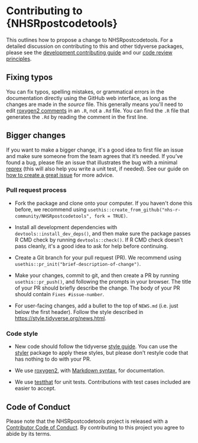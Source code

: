 # Contributing to {NHSRpostcodetools}

This outlines how to propose a change to NHSRpostcodetools.
For a detailed discussion on contributing to this and other tidyverse packages,
please see the [development contributing guide](https://rstd.io/tidy-contrib)
and our [code review principles](https://code-review.tidyverse.org/).

## Fixing typos

You can fix typos, spelling mistakes, or grammatical errors in the documentation
directly using the GitHub web interface, as long as the changes are made in the
_source_ file.
This generally means you'll need to edit [roxygen2 comments][roxygen] in an
`.R`, not a `.Rd` file.
You can find the `.R` file that generates the `.Rd` by reading the comment in
the first line.

## Bigger changes

If you want to make a bigger change, it's a good idea to first file an issue
and make sure someone from the team agrees that it’s needed.
If you’ve found a bug, please file an issue that illustrates the bug with a
minimal [reprex][reprex] (this will also help you write a unit test, if needed).
See our guide on [how to create a great issue][issue] for more advice.

[reprex]: https://www.tidyverse.org/help/#reprex
[issue]: https://code-review.tidyverse.org/issues

### Pull request process

*   Fork the package and clone onto your computer.
    If you haven't done this before, we recommend using
    `usethis::create_from_github("nhs-r-community/NHSRpostcodetools", fork = TRUE)`.

*   Install all development dependencies with `devtools::install_dev_deps()`,
    and then make sure the package passes R CMD check by running
    `devtools::check()`.
    If R CMD check doesn't pass cleanly, it's a good idea to ask for help
    before continuing.
*   Create a Git branch for your pull request (PR).
    We recommend using `usethis::pr_init("brief-description-of-change")`.

*   Make your changes, commit to git, and then create a PR by running
    `usethis::pr_push()`, and following the prompts in your browser.
    The title of your PR should briefly describe the change.
    The body of your PR should contain `Fixes #issue-number`.

*   For user-facing changes, add a bullet to the top of `NEWS.md` (i.e. just
    below the first header). Follow the style described in
    <https://style.tidyverse.org/news.html>.

### Code style

*   New code should follow the tidyverse [style guide][style guide].
    You can use the [styler][styler] package to apply these styles, but please
    don't restyle code that has nothing to do with your PR.

[style guide]: https://style.tidyverse.org
[styler]: https://CRAN.R-project.org/package=styler

*   We use [roxygen2][roxygen], with [Markdown syntax][md], for documentation.

[roxygen]: https://roxygen2.r-lib.org/articles/roxygen2.html
[md]: https://cran.r-project.org/web/packages/roxygen2/vignettes/rd-formatting.html

*  We use [testthat][testthat] for unit tests.
   Contributions with test cases included are easier to accept.

[testthat]: https://cran.r-project.org/package=testthat

## Code of Conduct

Please note that the NHSRpostcodetools project is released with a
[Contributor Code of Conduct](CODE_OF_CONDUCT.md).
By contributing to this project you agree to abide by its terms.
